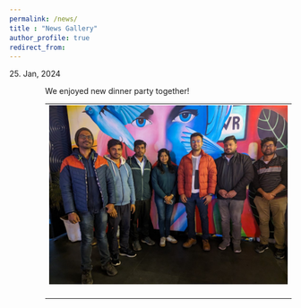 ```yaml
---
permalink: /news/
title : "News Gallery"
author_profile: true
redirect_from: 
---
```





<a name="20240202"></a>
<p align="justify"><dt>25. Jan, 2024</dt>
<dd>
<ul style= "list-style-type:disc;">
We enjoyed new dinner party together!
<br>
<table style="margin-bottom: 0px;" class="no-border">
<tbody>
<tr>
<td><img src="../images/news/2024/PXL_20240201.jpg" width="700"></td>
</tr>
<tr>
<td><p></p></td>
</tr>
</tbody>
</table>
</dd>
